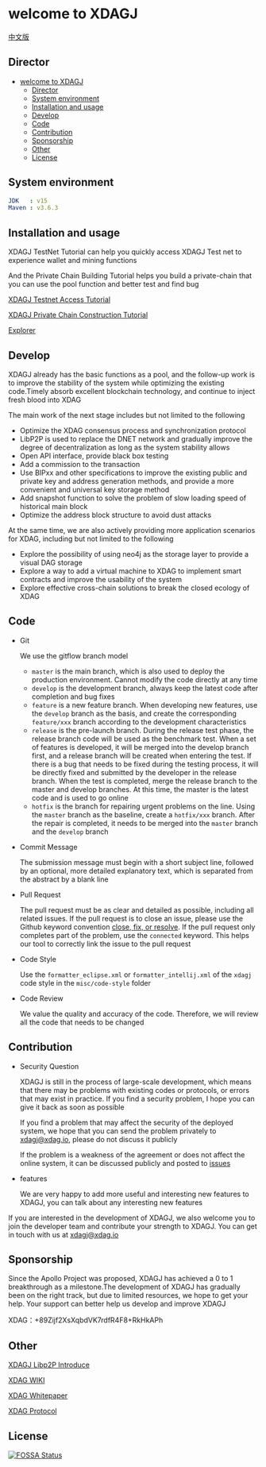 # welcome to XDAGJ

[中文版](./docs/README_zh.md)
## Director
- [welcome to XDAGJ](#welcome-to-xdagj)
  - [Director](#director)
  - [System environment](#system-environment)
  - [Installation and usage](#installation-and-usage)
  - [Develop](#develop)
  - [Code](#code)
  - [Contribution](#contribution)
  - [Sponsorship](#sponsorship)
  - [Other](#other)
  - [License](#license)

## System environment
```yaml
JDK   : v15
Maven : v3.6.3
```
## Installation and usage

XDAGJ TestNet Tutorial can help you quickly access XDAGJ Test net to experience wallet and mining functions

And the Private Chain Building Tutorial helps you build a private-chain that you can use the pool function and better test and find bug

[XDAGJ Testnet Access Tutorial](./docs/XDAGJ_TestNet_Access_Tutorial_eng.md)

[XDAGJ Private Chain Construction Tutorial](./docs/XDAGJ_PrivateChain_Turial_zh.md)

[Explorer](http://146.56.240.230/)

## Develop

XDAGJ already has the basic functions as a pool, and the follow-up work is to improve the stability of the system while optimizing the existing code.Timely absorb excellent blockchain technology, and continue to inject fresh blood into XDAG

The main work of the next stage includes but not limited to the following

- Optimize the XDAG consensus process and synchronization protocol
- LibP2P is used to replace the  DNET network and gradually improve the degree of decentralization as long as the system stability allows
- Open API interface, provide black box testing
- Add a commission to the transaction
- Use BIPxx and other specifications to improve the existing public and private key and address generation methods, and provide a more convenient and universal key storage method
- Add snapshot function to solve the problem of slow loading speed of historical main block
- Optimize the address block structure to avoid dust attacks

At the same time, we are also actively providing more application scenarios for XDAG, including but not limited to the following

- Explore the possibility of using neo4j as the storage layer to provide a visual DAG storage
- Explore a way to add a virtual machine to XDAG to implement smart contracts and improve the usability of the system
- Explore effective cross-chain solutions to break the closed ecology of XDAG

## Code

- Git

  We use the gitflow branch model

  - `master` is the main branch, which is also used to deploy the production environment. Cannot modify the code directly at any time
  - `develop` is the development branch, always keep the latest code after completion and bug fixes
  - `feature` is a new feature branch. When developing new features, use the `develop` branch as the basis, and create the corresponding `feature/xxx` branch according to the development characteristics
  - `release` is the pre-launch branch. During the release test phase, the release branch code will be used as the benchmark test. When a set of features is developed, it will be merged into the develop branch first, and a release branch will be created when entering the test. If there is a bug that needs to be fixed during the testing process, it will be directly fixed and submitted by the developer in the release branch. When the test is completed, merge the release branch to the master and develop branches. At this time, the master is the latest code and is used to go online
  - `hotfix` is the branch for repairing urgent problems on the line. Using the `master` branch as the baseline, create a `hotfix/xxx` branch. After the repair is completed, it needs to be merged into the `master` branch and the `develop` branch

- Commit Message

  The submission message must begin with a short subject line, followed by an optional, more detailed explanatory text, which is separated from the abstract by a blank line

- Pull Request

  The pull request must be as clear and detailed as possible, including all related issues. If the pull request is to close an issue, please use the Github keyword convention [close, fix, or resolve](https://help.github.com/articles/closing-issues-via-commit-messages/). If the pull request only completes part of the problem, use the `connected` keyword. This helps our tool to correctly link the issue to the pull request

- Code Style

  Use the `formatter_eclipse.xml` or `formatter_intellij.xml` of the `xdagj` code style in the `misc/code-style` folder

- Code Review

  We value the quality and accuracy of the code. Therefore, we will review all the code that needs to be changed

## Contribution

- Security Question

  XDAGJ is still in the process of large-scale development, which means that there may be problems with existing codes or protocols, or errors that may exist in practice. If you find a security problem, I hope you can give it back as soon as possible

  If you find a problem that may affect the security of the deployed system, we hope that you can send the problem privately to xdagj@xdag.io, please do not discuss it publicly

  If the problem is a weakness of the agreement or does not affect the online system, it can be discussed publicly and posted to [issues](https://github.com/XDagger/xdagj.git)

- features

  We are very happy to add more useful and interesting new features to XDAGJ, you can talk about any interesting new features

If you are interested in the development of XDAGJ, we also welcome you to join the developer team and contribute your strength to XDAGJ. You can get in touch with us at xdagj@xdag.io

## Sponsorship

Since the Apollo Project was proposed, XDAGJ has achieved a 0 to 1 breakthrough as a milestone.The development of XDAGJ has gradually been on the right track, but due to limited resources, we hope to get your help. Your support can better help us develop and improve XDAGJ

XDAG：+89Zijf2XsXqbdVK7rdfR4F8+RkHkAPh

## Other

[XDAGJ Libp2P Introduce](file:/Users/myron/code/github/turial/xdagj/docs/XDAGJ_Networking_Specification.md)

[XDAG WIKI](https://github.com/XDagger/xdag/wiki)

[XDAG Whitepaper](https://github.com/XDagger/xdag/blob/master/WhitePaper.md)

[XDAG Protocol](https://github.com/XDagger/xdag/blob/master/Protocol.md)



## License

[![FOSSA Status](https://app.fossa.com/api/projects/git%2Bgithub.com%2FXDagger%2Fxdagj.svg?type=large)](https://app.fossa.com/projects/git%2Bgithub.com%2FXDagger%2Fxdagj?ref=badge_large)

